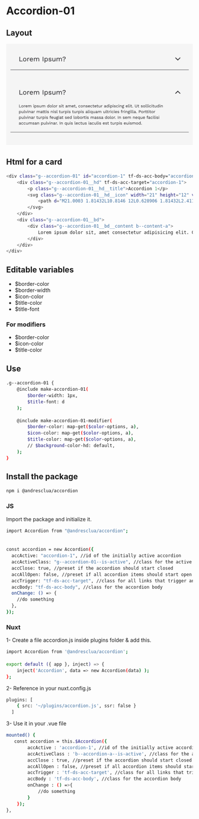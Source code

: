# Accordion-01

## Layout

![alt text][accordion-01]

[accordion-01]: /src/img/global-components/accordion/accordion-01.png

## Html for a card

```sh
<div class="g--accordion-01" id="accordion-1" tf-ds-acc-body="accordion-1">
    <div class="g--accordion-01__hd" tf-ds-acc-target="accordion-1">
        <p class="g--accordion-01__hd__title">Accordion 1</p>
        <svg class="g--accordion-01__hd__icon" width="21" height="12" viewBox="0 0 21 12" fill="none" xmlns="http://www.w3.org/2000/svg">
            <path d="M21.0003 1.81432L10.8146 12L0.628906 1.81432L2.4114 -7.79153e-08L10.8146 8.18037L19.2178 -8.12545e-07L21.0003 1.81432Z" fill="#1A191D"/>
        </svg>
    </div>
    <div class="g--accordion-01__bd">
        <div class="g--accordion-01__bd__content b--content-a">
            Lorem ipsum dolor sit, amet consectetur adipisicing elit. Consequuntur nesciunt, sed quaerat ut a sapiente quia ea! Doloribus architecto aut voluptates quasi perspiciatis fugiat non nisi magni libero rem! Ducimus.
        </div>
    </div>
</div>
```

## Editable variables

- $border-color
- $border-width
- $icon-color
- $title-color
- $title-font

### For modifiers

- $border-color
- $icon-color
- $title-color

## Use

```sh
.g--accordion-01 {
    @include make-accordion-01(
        $border-width: 1px,
        $title-font: d
    );

    @include make-accordion-01-modifier(
        $border-color: map-get($color-options, a),
        $icon-color: map-get($color-options, a),
        $title-color: map-get($color-options, a),
        // $background-color-hd: default,
    );
}
```

## Install the package

```sh
npm i @andresclua/accordion
```

### JS

Import the package and initialize it.

```sh
import Accordion from "@andresclua/accordion";


const accordion = new Accordion({
  accActive: "accordion-1", //id of the initially active accordion
  accActiveClass: "g--accordion-01--is-active", //class for the active accordion
  accClose: true, //preset if the accordion should start closed
  accAllOpen: false, //preset if all accordion items should start open
  accTrigger: "tf-ds-acc-target", //class for all links that trigger an accordion item
  accBody: "tf-ds-acc-body", //class for the accordion body
  onChange: () => {
    //do something
  },
});
```

### Nuxt

1- Create a file accordion.js inside plugins folder & add this.

```sh
import Accordion from '@andresclua/accordion';

export default ({ app }, inject) => {
    inject('Accordion', data => new Accordion(data) );
};
```

2- Reference in your nuxt.config.js

```sh
plugins: [
    { src: '~/plugins/accordion.js', ssr: false }
  ]
```

3- Use it in your .vue file

```sh
mounted() {
   const accordion = this.$Accordion({
        accActive : 'accordion-1', //id of the initially active accordion
        accActiveClass : 'b--accordion-a--is-active', //class for the active accordion
        accClose : true, //preset if the accordion should start closed
        accAllOpen : false, //preset if all accordion items should start open
        accTrigger : 'tf-ds-acc-target', //class for all links that trigger an accordion item
        accBody : 'tf-ds-acc-body', //class for the accordion body
        onChange : () =>{
            //do something
        }
    });
},
```
